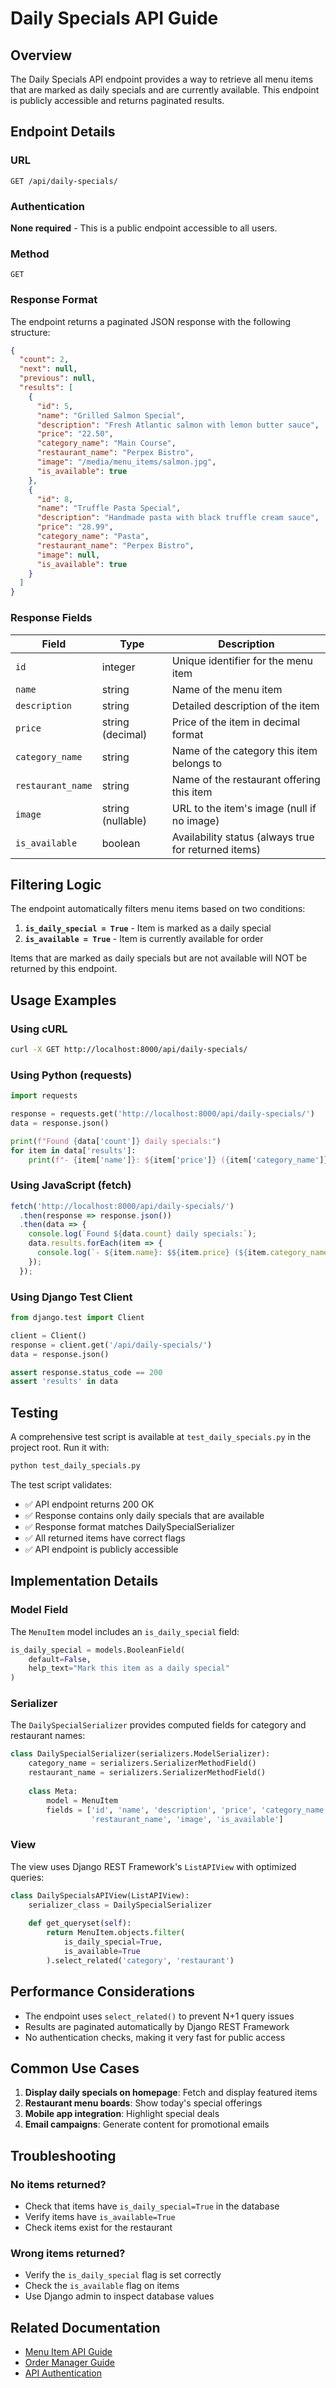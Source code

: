 # Daily Specials API Guide

## Overview
The Daily Specials API endpoint provides a way to retrieve all menu items that are marked as daily specials and are currently available. This endpoint is publicly accessible and returns paginated results.

## Endpoint Details

### URL
```
GET /api/daily-specials/
```

### Authentication
**None required** - This is a public endpoint accessible to all users.

### Method
`GET`

### Response Format
The endpoint returns a paginated JSON response with the following structure:

```json
{
  "count": 2,
  "next": null,
  "previous": null,
  "results": [
    {
      "id": 5,
      "name": "Grilled Salmon Special",
      "description": "Fresh Atlantic salmon with lemon butter sauce",
      "price": "22.50",
      "category_name": "Main Course",
      "restaurant_name": "Perpex Bistro",
      "image": "/media/menu_items/salmon.jpg",
      "is_available": true
    },
    {
      "id": 8,
      "name": "Truffle Pasta Special",
      "description": "Handmade pasta with black truffle cream sauce",
      "price": "28.99",
      "category_name": "Pasta",
      "restaurant_name": "Perpex Bistro",
      "image": null,
      "is_available": true
    }
  ]
}
```

### Response Fields

| Field | Type | Description |
|-------|------|-------------|
| `id` | integer | Unique identifier for the menu item |
| `name` | string | Name of the menu item |
| `description` | string | Detailed description of the item |
| `price` | string (decimal) | Price of the item in decimal format |
| `category_name` | string | Name of the category this item belongs to |
| `restaurant_name` | string | Name of the restaurant offering this item |
| `image` | string (nullable) | URL to the item's image (null if no image) |
| `is_available` | boolean | Availability status (always true for returned items) |

## Filtering Logic

The endpoint automatically filters menu items based on two conditions:
1. **`is_daily_special = True`** - Item is marked as a daily special
2. **`is_available = True`** - Item is currently available for order

Items that are marked as daily specials but are not available will NOT be returned by this endpoint.

## Usage Examples

### Using cURL
```bash
curl -X GET http://localhost:8000/api/daily-specials/
```

### Using Python (requests)
```python
import requests

response = requests.get('http://localhost:8000/api/daily-specials/')
data = response.json()

print(f"Found {data['count']} daily specials:")
for item in data['results']:
    print(f"- {item['name']}: ${item['price']} ({item['category_name']})")
```

### Using JavaScript (fetch)
```javascript
fetch('http://localhost:8000/api/daily-specials/')
  .then(response => response.json())
  .then(data => {
    console.log(`Found ${data.count} daily specials:`);
    data.results.forEach(item => {
      console.log(`- ${item.name}: $${item.price} (${item.category_name})`);
    });
  });
```

### Using Django Test Client
```python
from django.test import Client

client = Client()
response = client.get('/api/daily-specials/')
data = response.json()

assert response.status_code == 200
assert 'results' in data
```

## Testing

A comprehensive test script is available at `test_daily_specials.py` in the project root. Run it with:

```bash
python test_daily_specials.py
```

The test script validates:
- ✅ API endpoint returns 200 OK
- ✅ Response contains only daily specials that are available
- ✅ Response format matches DailySpecialSerializer
- ✅ All returned items have correct flags
- ✅ API endpoint is publicly accessible

## Implementation Details

### Model Field
The `MenuItem` model includes an `is_daily_special` field:
```python
is_daily_special = models.BooleanField(
    default=False,
    help_text="Mark this item as a daily special"
)
```

### Serializer
The `DailySpecialSerializer` provides computed fields for category and restaurant names:
```python
class DailySpecialSerializer(serializers.ModelSerializer):
    category_name = serializers.SerializerMethodField()
    restaurant_name = serializers.SerializerMethodField()
    
    class Meta:
        model = MenuItem
        fields = ['id', 'name', 'description', 'price', 'category_name', 
                  'restaurant_name', 'image', 'is_available']
```

### View
The view uses Django REST Framework's `ListAPIView` with optimized queries:
```python
class DailySpecialsAPIView(ListAPIView):
    serializer_class = DailySpecialSerializer
    
    def get_queryset(self):
        return MenuItem.objects.filter(
            is_daily_special=True,
            is_available=True
        ).select_related('category', 'restaurant')
```

## Performance Considerations

- The endpoint uses `select_related()` to prevent N+1 query issues
- Results are paginated automatically by Django REST Framework
- No authentication checks, making it very fast for public access

## Common Use Cases

1. **Display daily specials on homepage**: Fetch and display featured items
2. **Restaurant menu boards**: Show today's special offerings
3. **Mobile app integration**: Highlight special deals
4. **Email campaigns**: Generate content for promotional emails

## Troubleshooting

### No items returned?
- Check that items have `is_daily_special=True` in the database
- Verify items have `is_available=True`
- Check items exist for the restaurant

### Wrong items returned?
- Verify the `is_daily_special` flag is set correctly
- Check the `is_available` flag on items
- Use Django admin to inspect database values

## Related Documentation
- [Menu Item API Guide](MENU_ITEM_API_GUIDE.md)
- [Order Manager Guide](ORDER_MANAGER_GUIDE.md)
- [API Authentication](JWT_AUTHENTICATION.md)

